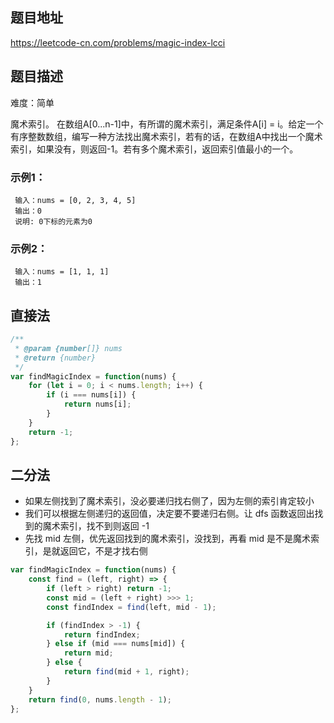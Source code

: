 ## 题目地址

https://leetcode-cn.com/problems/magic-index-lcci

## 题目描述

难度：简单

魔术索引。 在数组A[0...n-1]中，有所谓的魔术索引，满足条件A[i] = i。给定一个有序整数数组，编写一种方法找出魔术索引，若有的话，在数组A中找出一个魔术索引，如果没有，则返回-1。若有多个魔术索引，返回索引值最小的一个。

### 示例1：

```
 输入：nums = [0, 2, 3, 4, 5]
 输出：0
 说明: 0下标的元素为0
```

### 示例2：

```
 输入：nums = [1, 1, 1]
 输出：1
```

## 直接法

```js
/**
 * @param {number[]} nums
 * @return {number}
 */
var findMagicIndex = function(nums) {
    for (let i = 0; i < nums.length; i++) {
        if (i === nums[i]) {
            return nums[i];
        }
    }
    return -1;
};
```

## 二分法

- 如果左侧找到了魔术索引，没必要递归找右侧了，因为左侧的索引肯定较小
- 我们可以根据左侧递归的返回值，决定要不要递归右侧。让 dfs 函数返回出找到的魔术索引，找不到则返回 -1
- 先找 mid 左侧，优先返回找到的魔术索引，没找到，再看 mid 是不是魔术索引，是就返回它，不是才找右侧

```js
var findMagicIndex = function(nums) {
    const find = (left, right) => {
		if (left > right) return -1;
		const mid = (left + right) >>> 1;
		const findIndex = find(left, mid - 1);

		if (findIndex > -1) {
			return findIndex;
		} else if (mid === nums[mid]) {
			return mid;
		} else {
			return find(mid + 1, right);
		}
	}
	return find(0, nums.length - 1);
};
```

